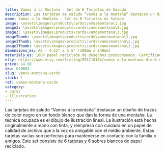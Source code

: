 ```yaml
---
title: Vamos a la Montaña - Set de 6 Tarjetas de Saludo
description: Las tarjetas de saludo “Vamos a la montaña” destacan un diseño de trazos de color negro en un fondo blanco que dan la forma de una montaña. La técnica ocupada es el dibujo de ilustración lineal. La ilustración está hecha originalmente a mano con tinta, y reimpresa con cuidado en un papel de calidad de archivo que a la vez es amigable con el medio ambiente.
name: Vamos a la Montaña - Set de 6 Tarjetas de Saludo
image: \assets\images\products\cards\vamosmontana\1.jpg
image2: \assets\images\products\cards\vamosmontana\2.jpg
image3: \assets\images\products\cards\vamosmontana\3.jpg
imageThumb: \assets\images\products\cards\vamosmontana\1.jpg
image2Thumb: \assets\images\products\cards\vamosmontana\2.jpg
image3Thumb: \assets\images\products\cards\vamosmontana\3.jpg
dimensions_es: A2 - 4.25" x 5.5" (108mm x 140mm)
materials_es: 100% papel reciclado de desechos postconsumos. Certificado FSC.
etsy: https://www.etsy.com/listing/891218134/vamos-a-la-montana-blank-note-card-set-5
price: 14.50
sku: 040003
slug: vamos-montana-cards
stock: 1
ref: vamos-montana-cards
category:
- cards
- illustration
---
```

Las tarjetas de saludo “Vamos a la montaña” destacan un diseño de trazos de color negro en un fondo blanco que dan la forma de una montaña. La técnica ocupada es el dibujo de ilustración lineal. La ilustración está hecha originalmente a mano con tinta, y reimpresa con cuidado en un papel de calidad de archivo que a la vez es amigable con el medio ambiente. Estas tarjetas vacías son perfectas para mantenerse en contacto con la familia o amigos. Este set consiste de 6 tarjetas y 6 sobres blancos de papel reciclado.
